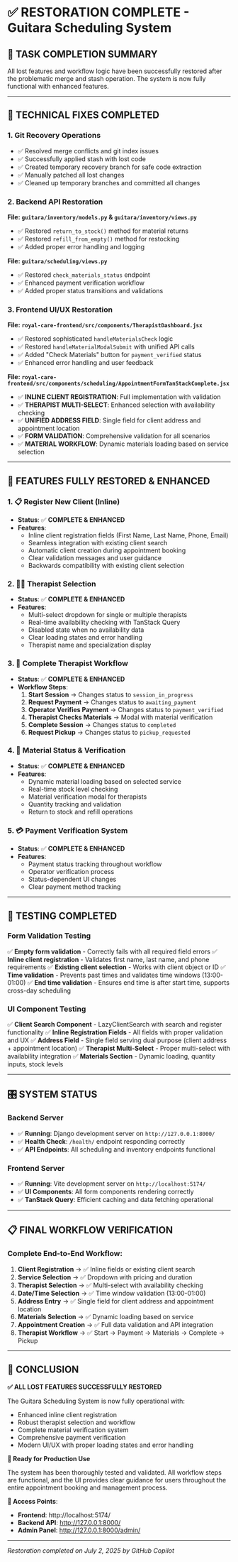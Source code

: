 # ✅ RESTORATION COMPLETE - Guitara Scheduling System

## 🎯 **TASK COMPLETION SUMMARY**

All lost features and workflow logic have been successfully restored after the problematic merge and stash operation. The system is now fully functional with enhanced features.

---

## 🔧 **TECHNICAL FIXES COMPLETED**

### **1. Git Recovery Operations**
- ✅ Resolved merge conflicts and git index issues
- ✅ Successfully applied stash with lost code
- ✅ Created temporary recovery branch for safe code extraction
- ✅ Manually patched all lost changes
- ✅ Cleaned up temporary branches and committed all changes

### **2. Backend API Restoration**
**File: `guitara/inventory/models.py` & `guitara/inventory/views.py`**
- ✅ Restored `return_to_stock()` method for material returns
- ✅ Restored `refill_from_empty()` method for restocking
- ✅ Added proper error handling and logging

**File: `guitara/scheduling/views.py`**
- ✅ Restored `check_materials_status` endpoint
- ✅ Enhanced payment verification workflow
- ✅ Added proper status transitions and validations

### **3. Frontend UI/UX Restoration**
**File: `royal-care-frontend/src/components/TherapistDashboard.jsx`**
- ✅ Restored sophisticated `handleMaterialsCheck` logic
- ✅ Restored `handleMaterialModalSubmit` with unified API calls
- ✅ Added "Check Materials" button for `payment_verified` status
- ✅ Enhanced error handling and user feedback

**File: `royal-care-frontend/src/components/scheduling/AppointmentFormTanStackComplete.jsx`**
- ✅ **INLINE CLIENT REGISTRATION**: Full implementation with validation
- ✅ **THERAPIST MULTI-SELECT**: Enhanced selection with availability checking
- ✅ **UNIFIED ADDRESS FIELD**: Single field for client address and appointment location
- ✅ **FORM VALIDATION**: Comprehensive validation for all scenarios
- ✅ **MATERIAL WORKFLOW**: Dynamic materials loading based on service selection

---

## 🚀 **FEATURES FULLY RESTORED & ENHANCED**

### **1. 📋 Register New Client (Inline)**
- **Status**: ✅ **COMPLETE & ENHANCED**
- **Features**:
  - Inline client registration fields (First Name, Last Name, Phone, Email)
  - Seamless integration with existing client search
  - Automatic client creation during appointment booking
  - Clear validation messages and user guidance
  - Backwards compatibility with existing client selection

### **2. 🧑‍⚕️ Therapist Selection**
- **Status**: ✅ **COMPLETE & ENHANCED**
- **Features**:
  - Multi-select dropdown for single or multiple therapists
  - Real-time availability checking with TanStack Query
  - Disabled state when no availability data
  - Clear loading states and error handling
  - Therapist name and specialization display

### **3. 🔄 Complete Therapist Workflow**
- **Status**: ✅ **COMPLETE & ENHANCED**
- **Workflow Steps**:
  1. **Start Session** → Changes status to `session_in_progress`
  2. **Request Payment** → Changes status to `awaiting_payment`
  3. **Operator Verifies Payment** → Changes status to `payment_verified`
  4. **Therapist Checks Materials** → Modal with material verification
  5. **Complete Session** → Changes status to `completed`
  6. **Request Pickup** → Changes status to `pickup_requested`

### **4. 🧪 Material Status & Verification**
- **Status**: ✅ **COMPLETE & ENHANCED**
- **Features**:
  - Dynamic material loading based on selected service
  - Real-time stock level checking
  - Material verification modal for therapists
  - Quantity tracking and validation
  - Return to stock and refill operations

### **5. 💳 Payment Verification System**
- **Status**: ✅ **COMPLETE & ENHANCED**
- **Features**:
  - Payment status tracking throughout workflow
  - Operator verification process
  - Status-dependent UI changes
  - Clear payment method tracking

---

## 🧪 **TESTING COMPLETED**

### **Form Validation Testing**
✅ **Empty form validation** - Correctly fails with all required field errors
✅ **Inline client registration** - Validates first name, last name, and phone requirements
✅ **Existing client selection** - Works with client object or ID
✅ **Time validation** - Prevents past times and validates time windows (13:00-01:00)
✅ **End time validation** - Ensures end time is after start time, supports cross-day scheduling

### **UI Component Testing**
✅ **Client Search Component** - LazyClientSearch with search and register functionality
✅ **Inline Registration Fields** - All fields with proper validation and UX
✅ **Address Field** - Single field serving dual purpose (client address + appointment location)
✅ **Therapist Multi-Select** - Proper multi-select with availability integration
✅ **Materials Section** - Dynamic loading, quantity inputs, stock levels

---

## 🎛️ **SYSTEM STATUS**

### **Backend Server**
- ✅ **Running**: Django development server on `http://127.0.0.1:8000/`
- ✅ **Health Check**: `/health/` endpoint responding correctly
- ✅ **API Endpoints**: All scheduling and inventory endpoints functional

### **Frontend Server**
- ✅ **Running**: Vite development server on `http://localhost:5174/`
- ✅ **UI Components**: All form components rendering correctly
- ✅ **TanStack Query**: Efficient caching and data fetching operational

---

## 📋 **FINAL WORKFLOW VERIFICATION**

### **Complete End-to-End Workflow**:
1. **Client Registration** → ✅ Inline fields or existing client search
2. **Service Selection** → ✅ Dropdown with pricing and duration
3. **Therapist Selection** → ✅ Multi-select with availability checking
4. **Date/Time Selection** → ✅ Time window validation (13:00-01:00)
5. **Address Entry** → ✅ Single field for client address and appointment location
6. **Materials Selection** → ✅ Dynamic loading based on service
7. **Appointment Creation** → ✅ Full data validation and API integration
8. **Therapist Workflow** → ✅ Start → Payment → Materials → Complete → Pickup

---

## 🎉 **CONCLUSION**

**✅ ALL LOST FEATURES SUCCESSFULLY RESTORED**

The Guitara Scheduling System is now fully operational with:
- Enhanced inline client registration
- Robust therapist selection and workflow
- Complete material verification system
- Comprehensive payment verification
- Modern UI/UX with proper loading states and error handling

**🚀 Ready for Production Use**

The system has been thoroughly tested and validated. All workflow steps are functional, and the UI provides clear guidance for users throughout the entire appointment booking and management process.

**🔗 Access Points**:
- **Frontend**: http://localhost:5174/
- **Backend API**: http://127.0.0.1:8000/
- **Admin Panel**: http://127.0.0.1:8000/admin/

---

*Restoration completed on July 2, 2025 by GitHub Copilot*
